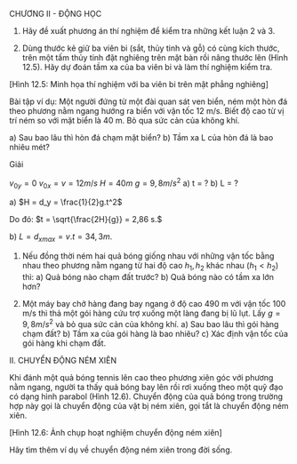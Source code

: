 CHƯƠNG II - ĐỘNG HỌC

1. Hãy đề xuất phương án thí nghiệm để kiểm tra những kết luận 2 và 3.

2. Dùng thước kẻ giữ ba viên bi (sắt, thủy tinh và gỗ) có cùng kích thước, trên một tấm thủy tinh đặt nghiêng trên mặt bàn rồi nâng thước lên (Hình 12.5). Hãy dự đoán tầm xa của ba viên bi và làm thí nghiệm kiểm tra.

[Hình 12.5: Minh họa thí nghiệm với ba viên bi trên mặt phẳng nghiêng]

Bài tập ví dụ: Một người đứng từ một đài quan sát ven biển, ném một hòn đá theo phương nằm ngang hướng ra biển với vận tốc 12 m/s. Biết độ cao từ vị trí ném so với mặt biển là 40 m. Bỏ qua sức cản của không khí.

a) Sau bao lâu thì hòn đá chạm mặt biển?
b) Tầm xa L của hòn đá là bao nhiêu mét?

Giải

$v_{0y} = 0$
$v_{0x} = v = 12 m/s$
$H = 40 m$
$g = 9,8 m/s^2$
a) t = ?
b) L = ?

a) $H = d_y = \frac{1}{2}g.t^2$

Do đó: $t = \sqrt{\frac{2H}{g}} = 2,86 s.$

b) $L = d_{x max} = v.t = 34,3 m.$

1. Nếu đồng thời ném hai quả bóng giống nhau với những vận tốc bằng nhau theo phương nằm ngang từ hai độ cao $h_1, h_2$ khác nhau $(h_1 < h_2)$ thì:
a) Quả bóng nào chạm đất trước?
b) Quả bóng nào có tầm xa lớn hơn?

2. Một máy bay chở hàng đang bay ngang ở độ cao 490 m với vận tốc 100 m/s thì thả một gói hàng cứu trợ xuống một làng đang bị lũ lụt. Lấy $g = 9,8 m/s^2$ và bỏ qua sức cản của không khí.
a) Sau bao lâu thì gói hàng chạm đất?
b) Tầm xa của gói hàng là bao nhiêu?
c) Xác định vận tốc của gói hàng khi chạm đất.

II. CHUYỂN ĐỘNG NÉM XIÊN

Khi đánh một quả bóng tennis lên cao theo phương xiên góc với phương nằm ngang, người ta thấy quả bóng bay lên rồi rơi xuống theo một quỹ đạo có dạng hình parabol (Hình 12.6). Chuyển động của quả bóng trong trường hợp này gọi là chuyển động của vật bị ném xiên, gọi tắt là chuyển động ném xiên.

[Hình 12.6: Ảnh chụp hoạt nghiệm chuyển động ném xiên]

Hãy tìm thêm ví dụ về chuyển động ném xiên trong đời sống.